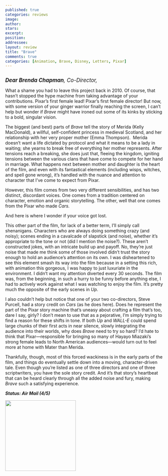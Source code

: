 ```yaml
---
published: true
categories: reviews
image:
author: 
stars: 
excerpt: 
position: 
addressee: 
layout: review
title: "Brave"
comments: true
categories: [Animation, Brave, Disney, Letters, Pixar]
---
```

<div><p><span class="full-image-block ssNonEditable"><span><a href="/letters/2012/6/26/brave.html"><img src="http://static.squarespace.com/static/5005f6bcc4aa41161b33e89e/5329cf1fe4b07c068ebf74de/5329cf1fe4b07c068ebf75a2/1340718721653/brave.jpg" alt="" /></a></span></span></p>
<p><span style="font-size:120%;"><strong><em>Dear Brenda Chapman</em></strong><em>, Co-Director,</em></span></p>
<p>What a shame you had to leave this project back in 2010. Of course, that hasn&rsquo;t stopped the hype machine from taking advantage of your contributions. Pixar&rsquo;s first female lead! Pixar&rsquo;s first female director! But now, with some version of your ginger warrior finally reaching the screen, I can&rsquo;t help but wonder if <em>Brave</em> might have ironed out some of its kinks by sticking to a bold, singular vision.</p>
<p>The biggest (and best) parts of <em>Brave </em>tell the story of Merida (Kelly MacDonald), a willful, self-confident princess in medieval Scotland, and her relationship with her very proper mother (Emma Thompson).&nbsp; Merida doesn&rsquo;t want a life dictated by protocol and what it means to be a lady in waiting; she yearns to break free of everything her mother represents. After tensions reach a breaking, she does just that, fleeing the kingdom, igniting tensions between the various clans that have come to compete for her hand in marriage. What happens next between mother and daughter is the heart of the film, and even with its fantastical elements (including wisps, witches, and spell gone wrong), it&rsquo;s handled with the nuance and attention to character that I&rsquo;ve come to expect from Pixar.&nbsp;</p>
<p>However, this film comes from two very different sensibilities, and has two distinct, discordant voices. One comes from a tradition centered on character, emotion and organic storytelling. The other, well that one comes from the Pixar who made <em>Cars.</em></p>
<p>And here is where I wonder if your voice got lost.</p>
<p>This other part of the film, for lack of a better term, I&rsquo;ll simply call shenanigans. Characters who are always doing something crazy (and noisy); scenes ending in a cavalcade of slapstick (and noise), whether it&rsquo;s appropriate to the tone or not (did I mention the noise?). These aren&rsquo;t constructed jokes, with an intricate build up and payoff. No, they&rsquo;re just noise that made me think some of those involved didn&rsquo;t trust the story enough to hold an audience&rsquo;s attention on its own. I was disheartened to see this element smash its way into the film because in a setting this rich, with animation this gorgeous, I was happy to just luxuriate in the environment. I didn&rsquo;t want my attention diverted every 30 seconds. The film was, from the beginning, in such a hurry to be funny before anything else, I had to actively work against what I was watching to enjoy the film. It&rsquo;s pretty much the opposite of the early scenes in <em>Up</em>.</p>
<p>I also couldn&rsquo;t help but notice that one of your two co-directors, Steve Purcell, had a story credit on <em>Cars </em>(as he does here). Does he represent the part of the Pixar story machine that&rsquo;s uneasy about crafting a film that&rsquo;s too, dare I say, girly? I don&rsquo;t mean to use that as a pejorative, I&rsquo;m simply trying to find a reason for these shifts in tone. If both <em>Up</em> and <em>WALL-E</em> could spend large chunks of their first acts in near silence, slowly integrating the audience into their worlds, why does <em>Brave </em>need to try so hard? I&rsquo;d hate to think that Pixar&mdash;responsible for bringing so many of Hayayo Miazaki&rsquo;s strong female leads to North American audiences&mdash;would turn out to feel more at home with Mater than Merida.</p>
<p>Thankfully, though, most of this forced wackiness is in the early parts of the film, and things do eventually settle down into a moving, character-driven tale. Even though you&rsquo;re listed as one of three directors and one of three scriptwriters, you have the sole story credit. And it&rsquo;s that story&rsquo;s heartbeat that can be heard clearly through all the added noise and fury, making <em>Brave</em> such a satisfying experience.</p>
<p><em><strong>Status: Air Mail (4/5)</strong></em></p>
<p><em><strong><span class="full-image-block ssNonEditable"><span><a href="http://www.zip.ca/browse/title.aspx?f=titleId%28204333%29"><img style="width:225px;" src="http://static.squarespace.com/static/5005f6bcc4aa41161b33e89e/5329cf1fe4b07c068ebf74de/5329cf20e4b07c068ebf7d8d/1343245704065/Rent-it-on-Zip.png" alt="" /></a></span></span><br /></strong></em></p></div>
